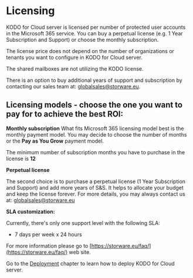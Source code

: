 # Licensing

KODO for Cloud server is licensed per number of protected user accounts in the Microsoft 365 service. You can buy a perpetual license \(e.g. 1 Year Subscription and Support\) or choose the monthly subscription.

The license price does not depend on the number of organizations or tenants you want to configure in KODO for Cloud server.

The shared mailboxes are not utilizing the KODO license.

There is an option to buy additional years of support and subscription by contacting our sales team at: [globalsales@storware.eu](mailto:globalsales@storware.eu).

## **Licensing models - choose the one you want to pay for to achieve the best ROI:** <a id="licensing-models-choose-the-one-you-want-to-pay-for-to-achieve-the-best-roi"></a>

**Monthly subscription** What fits Microsoft 365 licensing model best is the monthly payment model. You may decide to choose the number of months or the **Pay as You Grow** payment model.

 The minimum number of subscription months you have to purchase in the license is **12**

**Perpetual license**

The second choice is to purchase a perpetual license \(1 Year Subscription and Support\) and add more years of S&S. It helps to allocate your budget and keep the license forever. For more details, you may always contact us at: [globalsales@storware.eu](mailto:globalsales@storware.eu)​

**SLA customization:**

Currently, there's only one support level with the following SLA:

 - 7 days per week x 24 hours

For more information please go to [https://storware.eu/faq/](https://storware.eu/faq/) web site.

Go to the [Deployment](https://storware.gitbook.io/kodo-for-cloud-office365/deployment) chapter to learn how to deploy KODO for Cloud server.


